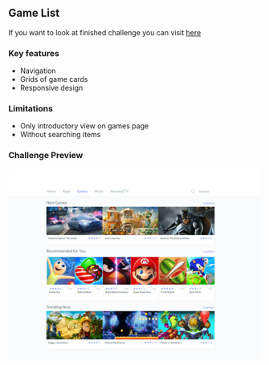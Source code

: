 ## Game List
If you want to look at finished challenge you can visit [here](https://maderarasto.github.io/react-tailwind-challenges/#game-list)
### Key features
- Navigation
- Grids of game cards
- Responsive design

### Limitations
- Only introductory view on games page
- Without searching items

### Challenge Preview
![Preview of GameList challenge](../../../../public/assets/images/challenges/game-list.webp)